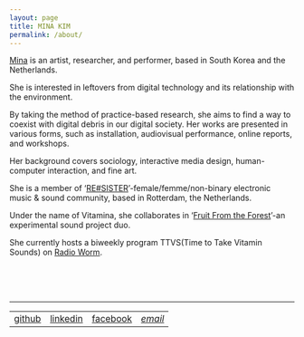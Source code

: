 ```yaml
---
layout: page
title: MINA KIM
permalink: /about/
---
```



<a href="http://mina-vitamina.net/" target="blank">Mina</a> is an artist, researcher, and performer, based in South Korea and the Netherlands.<br>

She is interested in leftovers from digital technology and its relationship with the environment.<br>

By taking the method of practice-based research, she aims to find a way to coexist with digital debris in our digital society. Her works are presented in various forms, such as installation, audiovisual performance, online reports, and workshops.<br>

Her background covers sociology, interactive media design, human-computer interaction, and fine art.<br>

She is a member of ‘<a href="https://www.facebook.com/resister.worm/" target="blank">RE#SISTER</a>’-female/femme/non-binary electronic music & sound community, based in Rotterdam, the Netherlands.<br>

Under the name of Vitamina, she collaborates in ‘<a href="https://fruitfromtheforest.com/" target="blank">Fruit From the Forest</a>’-an experimental sound project duo.<br>

She currently hosts a biweekly program TTVS(Time to Take Vitamin Sounds) on <a href="https://worm.org/" target="blank">Radio Worm</a>.
<br><br>


<!-- <address>
  <a href="mailto:lucid2713@gmail.com"><span class="icon email"></span>contact me</a>
</address> -->

<!-- <div id="email">lucid2713@gmail.com</div> -->

<br/><br/>
<hr>
<table id="other_links">
<tr>
<td><a href="http://github.com/lucid2713" target="blank"><span class="icon github"></span>github</a></td>
<td><a href="https://www.linkedin.com/in/mina-kim-66b849156/" target="blank"><span class="icon linkedin"></span>linkedin</a></td>
<!-- <td><a href="https://soundcloud.com/mina-vitamina" target="blank"><span class="icon soundcloud"></span>soundcloud</a></td> -->
<!-- <td><a href="https://vimeo.com/vitamina" target="blank"><span class="icon vimeo"></span>vimeo</a></td> -->
<td><a href="https://www.facebook.com/mina.kim.vitamina" target="blank"><span class="icon facebook"></span>facebook</a></td>
<td><address><a href="mailto:lucid2713@gmail.com"><span class="icon email"></span>email</a></address></td>
</tr>
</table>
